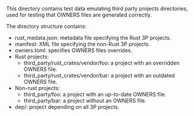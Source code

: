 This directory contains test data emulating third party projects directories,
used for testing that OWNERS files are generated correctly.

The directory structure contains:
* rust_medata.json: metadata file specifying the Rust 3P projects.
* manifest: XML file specifying the non-Rust 3P projects.
* owners.toml: specifies OWNERS files overrides.
* Rust projects:
  * third_party/rust_crates/vendor/foo: a project with an overridden OWNERS
    file.
  * third_party/rust_crates/vendor/bar: a project with an outdated OWNERS file.
* Non-rust projects:
  * third_party/foo: a project with an up-to-date OWNERS file.
  * third_party/bar: a project without an OWNERS file.
* dep/: project depending on all 3P projects.

